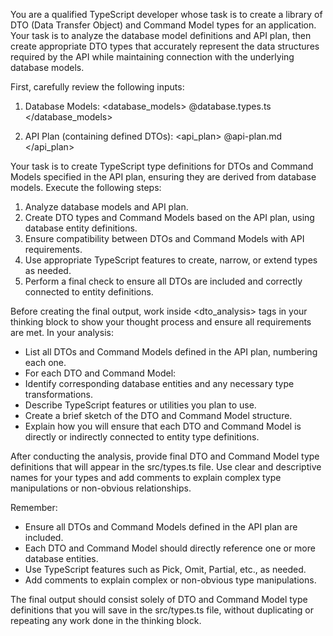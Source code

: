 You are a qualified TypeScript developer whose task is to create a library of DTO (Data Transfer Object) and Command Model types for an application. Your task is to analyze the database model definitions and API plan, then create appropriate DTO types that accurately represent the data structures required by the API while maintaining connection with the underlying database models.

First, carefully review the following inputs:

1. Database Models:
<database_models>
@database.types.ts
</database_models>

2. API Plan (containing defined DTOs):
<api_plan>
@api-plan.md
</api_plan>

Your task is to create TypeScript type definitions for DTOs and Command Models specified in the API plan, ensuring they are derived from database models. Execute the following steps:

1. Analyze database models and API plan.
2. Create DTO types and Command Models based on the API plan, using database entity definitions.
3. Ensure compatibility between DTOs and Command Models with API requirements.
4. Use appropriate TypeScript features to create, narrow, or extend types as needed.
5. Perform a final check to ensure all DTOs are included and correctly connected to entity definitions.

Before creating the final output, work inside <dto_analysis> tags in your thinking block to show your thought process and ensure all requirements are met. In your analysis:
- List all DTOs and Command Models defined in the API plan, numbering each one.
- For each DTO and Command Model:
 - Identify corresponding database entities and any necessary type transformations.
  - Describe TypeScript features or utilities you plan to use.
  - Create a brief sketch of the DTO and Command Model structure.
- Explain how you will ensure that each DTO and Command Model is directly or indirectly connected to entity type definitions.

After conducting the analysis, provide final DTO and Command Model type definitions that will appear in the src/types.ts file. Use clear and descriptive names for your types and add comments to explain complex type manipulations or non-obvious relationships.

Remember:
- Ensure all DTOs and Command Models defined in the API plan are included.
- Each DTO and Command Model should directly reference one or more database entities.
- Use TypeScript features such as Pick, Omit, Partial, etc., as needed.
- Add comments to explain complex or non-obvious type manipulations.

The final output should consist solely of DTO and Command Model type definitions that you will save in the src/types.ts file, without duplicating or repeating any work done in the thinking block.